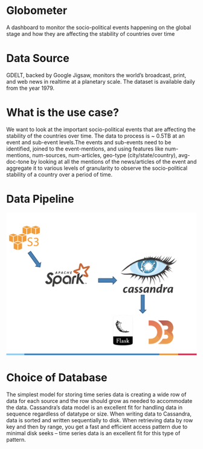 # Globometer
A dashboard to monitor the socio-political events happening on the global stage and how they are affecting the stability of countries over time

# Data Source
GDELT, backed by Google Jigsaw, monitors the world’s broadcast, print, and web news in realtime at a planetary scale. The dataset is available daily from the year 1979.

# What is the use case?
We want to look at the important socio-political events that are affecting the stability of the countries over time.
The data to process is ~ 0.5TB at an event and sub-event levels.The events and sub-events need to be identified, joined to the event-mentions, and using features like num-mentions, num-sources, num-articles, geo-type (city/state/country), avg-doc-tone by looking at all the mentions of the news/articles of the event and aggregate it to various levels of granularity to observe the socio-political stability of a country over a period of time.

# Data Pipeline
![GitHub Logo](/images/pipeline.png)

# Choice of Database
The simplest model for storing time series data is creating a wide row of data for each source and the row should grow as needed to accommodate the data. Cassandra’s data model is an excellent fit for handling data in sequence regardless of datatype or size. When writing data to Cassandra, data is sorted and written sequentially to disk. When retrieving data by row key and then by range, you get a fast and efficient access pattern due to minimal disk seeks – time series data is an excellent fit for this type of pattern. 





